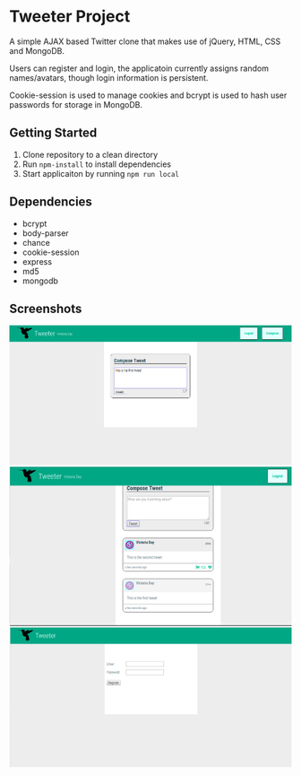 # Tweeter Project

A simple AJAX based Twitter clone that makes use of jQuery, HTML, CSS and MongoDB.

Users can register and login, the applicatoin currently assigns random names/avatars, though login information is persistent.

Cookie-session is used to manage cookies and bcrypt is used to hash user passwords for storage in MongoDB.

## Getting Started

1.  Clone repository to a clean directory
2.  Run `npm-install` to install dependencies
3.  Start applicaiton by running `npm run local`

## Dependencies

- bcrypt
- body-parser
- chance
- cookie-session
- express
- md5
- mongodb

## Screenshots

!["Screen one"](https://github.com/popnfresh234/tweeter/blob/master/docs/screen_one.png)
!["Screen two"](https://github.com/popnfresh234/tweeter/blob/master/docs/screen_two.png)
!["Screen three"](https://github.com/popnfresh234/tweeter/blob/master/docs/screen_three.png)